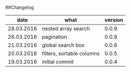 ##Changelog

| date       |      what                 | version |
|------------|---------------------------|---------|
| 28.03.2016 | nested array search       | 0.0.9   |
| 26.03.2016 | pagination                | 0.0.8   |
| 21.03.2016 | global search box         | 0.0.6   |
| 20.03.2016 | filters, sortable columns | 0.0.5   |
| 19.03.2016 | initial commit            | 0.0.4   |